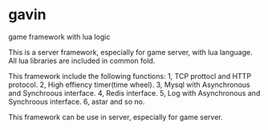 # gavin
game framework with lua logic

This is a server framework, especially for game server, with lua language.
All lua libraries are included in common fold. 

This framework include the following functions:
1, TCP prottocl and HTTP protocol.
2, High effiency timer(time wheel).
3, Mysql with Asynchronous and Synchroous interface.
4, Redis interface.
5, Log with Asynchronous and Synchroous interface.
6, astar and so no.


This framework can be use in server, especially for game server.
